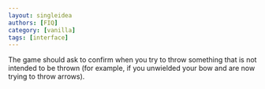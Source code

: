 ```yaml
---
layout: singleidea
authors: [FIQ]
category: [vanilla]
tags: [interface]
---
```

The game should ask to confirm when you try to throw something that is not intended to be thrown (for example, if you unwielded your bow and are now trying to throw arrows).
